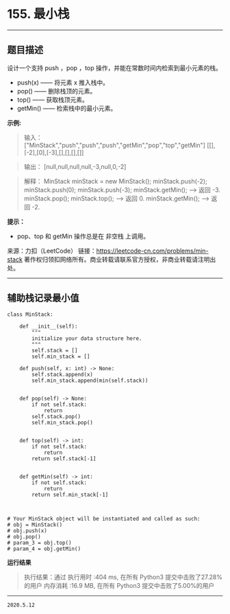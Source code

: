 # 155. 最小栈

---

## 题目描述

设计一个支持 push ，pop ，top 操作，并能在常数时间内检索到最小元素的栈。

- push(x) —— 将元素 x 推入栈中。
- pop() —— 删除栈顶的元素。
- top() —— 获取栈顶元素。
- getMin() —— 检索栈中的最小元素。

**示例:**

> 输入：
> ["MinStack","push","push","push","getMin","pop","top","getMin"]
> [[],[-2],[0],[-3],[],[],[],[]]

> 输出：
> [null,null,null,null,-3,null,0,-2]

> 解释：
> MinStack minStack = new MinStack();
> minStack.push(-2);
> minStack.push(0);
> minStack.push(-3);
> minStack.getMin();   --> 返回 -3.
> minStack.pop();
> minStack.top();      --> 返回 0.
> minStack.getMin();   --> 返回 -2.

**提示：**

- pop、top 和 getMin 操作总是在 非空栈 上调用。

来源：力扣（LeetCode）
链接：https://leetcode-cn.com/problems/min-stack
著作权归领扣网络所有。商业转载请联系官方授权，非商业转载请注明出处。

---

## 辅助栈记录最小值

```python3
class MinStack:

    def __init__(self):
        """
        initialize your data structure here.
        """
        self.stack = []
        self.min_stack = []

    def push(self, x: int) -> None:
        self.stack.append(x)
        self.min_stack.append(min(self.stack))
        

    def pop(self) -> None:
        if not self.stack:
            return
        self.stack.pop()
        self.min_stack.pop()


    def top(self) -> int:
        if not self.stack:
            return
        return self.stack[-1]


    def getMin(self) -> int:
        if not self.stack:
            return
        return self.min_stack[-1]



# Your MinStack object will be instantiated and called as such:
# obj = MinStack()
# obj.push(x)
# obj.pop()
# param_3 = obj.top()
# param_4 = obj.getMin()
```

**运行结果**

> 执行结果：通过
> 执行用时 :404 ms, 在所有 Python3 提交中击败了27.28% 的用户
> 内存消耗 :16.9 MB, 在所有 Python3 提交中击败了5.00%的用户

---

`2020.5.12`
